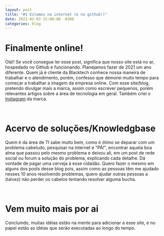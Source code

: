 ```yaml
---
layout: post
title: "#1 Estamos na internet (e no github!)"
date: 2021-02-03 15:00:00 -0300
categories: blog
---
```

# Finalmente online!

Olá!! Se você consegue ler esse post, significa que nosso site está no ar, hospedado no Github e funcionando.
Planejamos fazer de 2021 um ano diferente. Quem já é cliente da Blacktech conhece nossa maneira de trabalhar e o atendimento, porém, confesso que demorei muito tempo para começar a trabalhar a imagem da empresa online. Com esse site/blog, pretendo divulgar mais a marca, assim como escrever pequenos, porém relevantes artigos sobre a área de tecnologia em geral. Também criei o [Instagram](https://instagram.com/blacktechit) da marca.


<p>&nbsp;</p>

# Acervo de soluções/Knowledgbase

Quem é da área de TI sabe muito bem, como é ótimo se deparar com um problema cabeludo, pesquisar na internet e "PÁ!", encontrar aquela boa alma que passou pelo mesmo problema e deixou ali, em um post de rede social ou forum a solução do problema, explicando cada detalhe. Dá vontade de pagar uma cerveja à esse cidadão.
Quero fazer o mesmo em alguns dos posts desse blog pois, assim como as pessoas têm me ajudado nesses 10 anos resolvendo problemas, quero ajudar outras pessoas a (talvez) não perder os cabelos tentando resolver alguma bucha.  

<p>&nbsp;</p>

# Vem muito mais por ai

Concluindo, muitas idéias estão na mente para adicionar a esse site, e no papel estão as idéias que serão executadas ao longo do tempo.